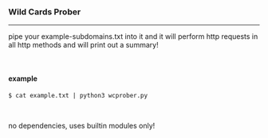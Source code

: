 ### Wild Cards Prober
<hr/>

pipe your example-subdomains.txt into it and it will perform http requests in all http methods and will print out a summary!

<br/>


#### example
<code>$ cat example.txt | python3 wcprober.py</code>


<br/>
<p>no dependencies, uses builtin modules only!</p>
